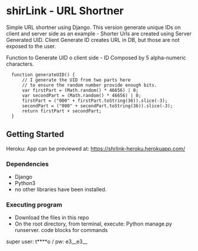 # shirLink - URL Shortner

Simple URL shortner using Django. This version generate unique IDs on client and server side as an example - Shorter Urls are created using Server Generated UID. Client Generate ID creates URL in DB, but those are not exposed to the user.

Function to Generate UID o client side - ID Composed by 5 alpha-numeric characters.

      function generateUID() {
          // I generate the UID from two parts here 
          // to ensure the random number provide enough bits.
          var firstPart = (Math.random() * 46656) | 0;
          var secondPart = (Math.random() * 46656) | 0;
          firstPart = ("000" + firstPart.toString(36)).slice(-3);
          secondPart = ("000" + secondPart.toString(36)).slice(-3);
          return firstPart + secondPart;
      }

## Getting Started

Heroku:
App can be previewed at: https://shrlink-heroku.herokuapp.com/


### Dependencies

* Django
* Python3
* no other libraries have been installed.


### Executing program

* Download the files in this repo
* On the root directory, from terminal, execute: Python manage.py runserver.
code blocks for commands


super user: t****o / pw: e3__e3__
